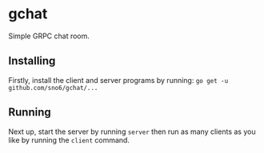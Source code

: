 # gchat
Simple GRPC chat room.

## Installing
Firstly, install the client and server programs by running: ```go get -u github.com/sno6/gchat/...```

## Running
Next up, start the server by running ```server``` then run as many clients as you like by running the ```client``` command.
